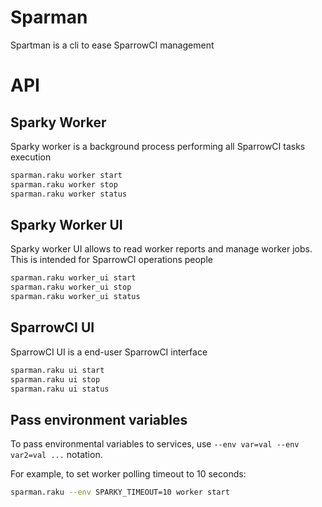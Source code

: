 # Sparman

Spartman is a cli to ease SparrowCI management

# API

## Sparky Worker

Sparky worker is a background process performing all SparrowCI tasks execution

```bash
sparman.raku worker start
sparman.raku worker stop
sparman.raku worker status
```

## Sparky Worker UI

Sparky worker UI allows to read worker reports and manage worker jobs. This
is intended for SparrowCI operations people

```bash
sparman.raku worker_ui start
sparman.raku worker_ui stop
sparman.raku worker_ui status
```

## SparrowCI UI

SparrowCI UI is a end-user SparrowCI interface

```bash
sparman.raku ui start
sparman.raku ui stop
sparman.raku ui status
```
## Pass environment variables

To pass environmental variables to services, use `--env var=val --env var2=val ...` notation.

For example, to set worker polling timeout to 10 seconds:

```bash
sparman.raku --env SPARKY_TIMEOUT=10 worker start
```

